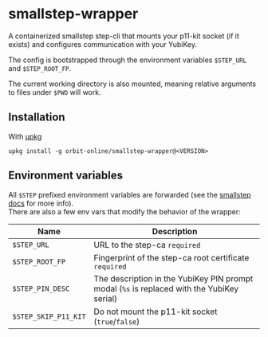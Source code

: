 # smallstep-wrapper

A containerized smallstep step-cli that mounts your p11-kit socket (if it exists)
and configures communication with your YubiKey.

The config is bootstrapped through the environment variables `$STEP_URL` and
`$STEP_ROOT_FP`.

The current working directory is also mounted, meaning relative arguments to files
under `$PWD` will work.

## Installation

With [μpkg](https://github.com/orbit-online/upkg)

```
upkg install -g orbit-online/smallstep-wrapper@<VERSION>
```

## Environment variables

All `$STEP` prefixed environment variables are forwarded (see the
[smallstep docs](https://smallstep.com/docs/step-cli/the-step-command/#environment-variables)
for more info).  
There are also a few env vars that modify the behavior of the wrapper:

| Name                 | Description                                                                                |
| -------------------- | ------------------------------------------------------------------------------------------ |
| `$STEP_URL`          | URL to the step-ca `required`                                                              |
| `$STEP_ROOT_FP`      | Fingerprint of the step-ca root certificate `required`                                     |
| `$STEP_PIN_DESC`     | The description in the YubiKey PIN prompt modal (`%s` is replaced with the YubiKey serial) |
| `$STEP_SKIP_P11_KIT` | Do not mount the p11-kit socket (`true`/`false`)                                           |

